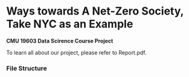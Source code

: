 # Ways towards A Net-Zero Society, Take NYC as an Example
<b>CMU 19603 Data Scirence Course Project</b>

To learn all about our project, please refer to Report.pdf.

### File Structure
